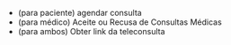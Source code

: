 * (para paciente) agendar consulta
* (para médico) Aceite ou Recusa de Consultas Médicas
* (para ambos) Obter link da teleconsulta